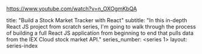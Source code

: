 https://www.youtube.com/watch?v=n_OXOgmKbQA

title: "Build a Stock Market Tracker with React"
subtitle: "In this in-depth React JS project from scratch series, I'm going to walk through the process of building a full React JS application from beginning to end that pulls data from the IEX Cloud stock market API."
series_number: <series 1>
layout: series-index